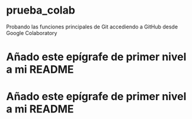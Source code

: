 # prueba_colab
Probando las funciones principales de Git accediendo a GitHub desde Google Colaboratory
# Añado este epígrafe de primer nivel a mi README
# Añado este epígrafe de primer nivel a mi README
